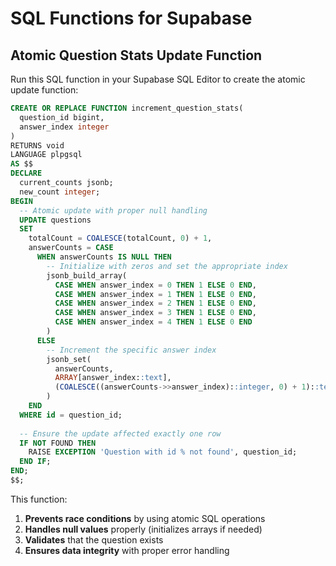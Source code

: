 # SQL Functions for Supabase

## Atomic Question Stats Update Function

Run this SQL function in your Supabase SQL Editor to create the atomic update function:

```sql
CREATE OR REPLACE FUNCTION increment_question_stats(
  question_id bigint,
  answer_index integer
)
RETURNS void
LANGUAGE plpgsql
AS $$
DECLARE
  current_counts jsonb;
  new_count integer;
BEGIN
  -- Atomic update with proper null handling
  UPDATE questions 
  SET 
    totalCount = COALESCE(totalCount, 0) + 1,
    answerCounts = CASE 
      WHEN answerCounts IS NULL THEN 
        -- Initialize with zeros and set the appropriate index
        jsonb_build_array(
          CASE WHEN answer_index = 0 THEN 1 ELSE 0 END,
          CASE WHEN answer_index = 1 THEN 1 ELSE 0 END,
          CASE WHEN answer_index = 2 THEN 1 ELSE 0 END,
          CASE WHEN answer_index = 3 THEN 1 ELSE 0 END,
          CASE WHEN answer_index = 4 THEN 1 ELSE 0 END
        )
      ELSE
        -- Increment the specific answer index
        jsonb_set(
          answerCounts,
          ARRAY[answer_index::text],
          (COALESCE((answerCounts->>answer_index)::integer, 0) + 1)::text::jsonb
        )
    END
  WHERE id = question_id;
  
  -- Ensure the update affected exactly one row
  IF NOT FOUND THEN
    RAISE EXCEPTION 'Question with id % not found', question_id;
  END IF;
END;
$$;
```

This function:
1. **Prevents race conditions** by using atomic SQL operations
2. **Handles null values** properly (initializes arrays if needed)
3. **Validates** that the question exists
4. **Ensures data integrity** with proper error handling 